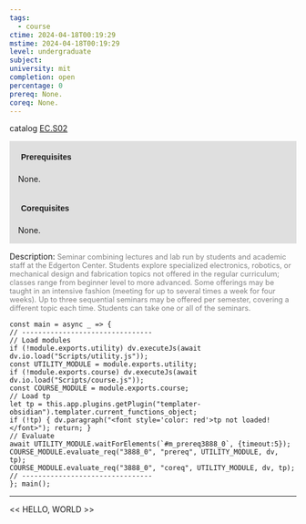 ```yaml
---
tags:
  - course
ctime: 2024-04-18T00:19:29
mstime: 2024-04-18T00:19:29
level: undergraduate
subject: 
university: mit
completion: open
percentage: 0
prereq: None.
coreq: None.
---
```


catalog [EC.S02](http://student.mit.edu/catalog/mECa.html#EC.S02)

<span style="display: block; padding: 15px; background-color: rgb(100, 100, 100, 0.2);"><font id="m_prereq3888_0" style="display: block; font-family: Arial, sans-serif; font-weight: bold; padding: 5px">Prerequisites</font><br><span id="prereq3888_0">None.</span></span>
<span style="display: block; padding: 15px; background-color: rgb(100, 100, 100, 0.2);"><font id="m_coreq3888_0" style="display: block; font-family: Arial, sans-serif; font-weight: bold; padding: 5px">Corequisites</font><br><span id="coreq3888_0">None.</span></span>

<font style="">Description:</font>
<font style="color: grey; font-size: 0.8rem;">Seminar combining lectures and lab run by students and academic staff at the Edgerton Center. Students explore specialized electronics, robotics, or mechanical design and fabrication topics not offered in the regular curriculum; classes range from beginner level to more advanced. Some offerings may be taught in an intensive fashion (meeting for up to several times a week for four weeks). Up to three sequential seminars may be offered per semester, covering a different topic each time. Students can take one or all of the seminars.</font>

```dataviewjs
const main = async _ => {
// --------------------------------
// Load modules
if (!module.exports.utility) dv.executeJs(await dv.io.load("Scripts/utility.js"));
const UTILITY_MODULE = module.exports.utility;
if (!module.exports.course) dv.executeJs(await dv.io.load("Scripts/course.js"));
const COURSE_MODULE = module.exports.course;
// Load tp
let tp = this.app.plugins.getPlugin("templater-obsidian").templater.current_functions_object;
if (!tp) { dv.paragraph("<font style='color: red'>tp not loaded!</font>"); return; }
// Evaluate
await UTILITY_MODULE.waitForElements(`#m_prereq3888_0`, {timeout:5});
COURSE_MODULE.evaluate_req("3888_0", "prereq", UTILITY_MODULE, dv, tp);
COURSE_MODULE.evaluate_req("3888_0", "coreq", UTILITY_MODULE, dv, tp);
// --------------------------------
}; main();
```

---

<< HELLO, WORLD >>
